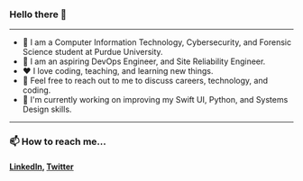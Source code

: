 ### Hello there 👋

-----

- 🙂 I am a Computer Information Technology, Cybersecurity, and Forensic Science student at Purdue University.
- 🔭 I am an aspiring DevOps Engineer, and Site Reliability Engineer.
- ❤️ I love coding, teaching, and learning new things.
- 💬 Feel free to reach out to me to discuss careers, technology, and coding.
- 🌱 I'm currently working on improving my Swift UI, Python, and Systems Design skills.

-----

### 📫 How to reach me...
#### [LinkedIn](https://www.linkedin.com/in/christian-ekeigwe-jr/), [Twitter](https://twitter.com/r1pp3rd0c)

<!--
**christianhacks/christianhacks** is a ✨ _special_ ✨ repository because its `README.md` (this file) appears on your GitHub profile.

Here are some ideas to get you started:

- 🔭 I’m currently working on ...
- 🌱 I’m currently learning ...
- 👯 I’m looking to collaborate on ...
- 🤔 I’m looking for help with ...
- 💬 Ask me about ...
- 📫 How to reach me: ...
- 😄 Pronouns: ...
- ⚡ Fun fact: ...
-->
